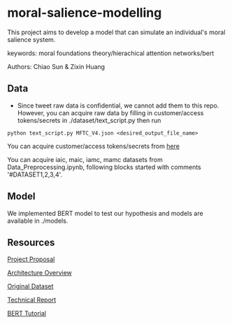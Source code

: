 # moral-salience-modelling
This project aims to develop a model that can simulate an individual's moral salience system. 

keywords: moral foundations theory/hierachical attention networks/bert

Authors: Chiao Sun & Zixin Huang

## Data
- Since tweet raw data is confidential, we cannot add them to this repo. However, you can acquire raw data by filling in customer/access tokens/secrets in ./dataset/text_script.py then run 
```
python text_script.py MFTC_V4.json <desired_output_file_name>
```
You can acquire customer/access tokens/secrets from [here](https://themepacific.com/how-to-generate-api-key-consumer-token-access-key-for-twitter-oauth/994/)

You can acquire iaic, maic, iamc, mamc datasets from Data_Preprocessing.ipynb, following blocks started with comments '#DATASET1,2,3,4'.

## Model
We implemented BERT model to test our hypothesis and models are available in ./models.

## Resources
[Project Proposal](https://docs.google.com/document/d/1G7pX1SYg19CnPkZnnwmk7rifFMNQFOm2QAX-anWPCCg/edit?usp=sharing)

[Architecture Overview](https://docs.google.com/presentation/d/1T557RehWmBy0FW8tDNqsunebp2qDVpwO-tPkMTUTT3Q/edit?usp=sharing)

[Original Dataset](https://psyarxiv.com/w4f72/)

[Technical Report](https://docs.google.com/document/d/1kYm0mFaiNZCYPEOepN8wCJaDU85FmK--_ZcgLtYfSSI/edit?usp=sharing)

[BERT Tutorial](http://mccormickml.com/2019/07/22/BERT-fine-tuning/)
